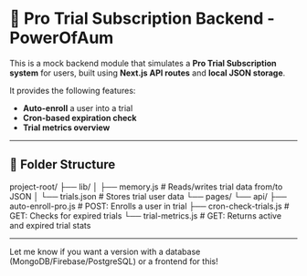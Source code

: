 # 🧪 Pro Trial Subscription Backend - PowerOfAum

This is a mock backend module that simulates a **Pro Trial Subscription system** for users, built using **Next.js API routes** and **local JSON storage**.

It provides the following features:
- **Auto-enroll** a user into a trial
- **Cron-based expiration check**
- **Trial metrics overview**

---

## 📁 Folder Structure

project-root/
├── lib/
│ ├── memory.js # Reads/writes trial data from/to JSON
│ └── trials.json # Stores trial user data
└── pages/
└── api/
├── auto-enroll-pro.js # POST: Enrolls a user in trial
├── cron-check-trials.js # GET: Checks for expired trials
└── trial-metrics.js # GET: Returns active and expired trial stats


---

Let me know if you want a version with a database (MongoDB/Firebase/PostgreSQL) or a frontend for this!

